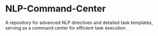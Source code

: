 # NLP-Command-Center
A repository for advanced NLP directives and detailed task templates, serving as a command center for efficient task execution.
